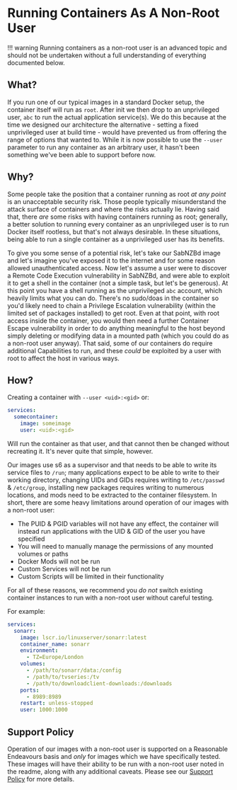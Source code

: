 # Running Containers As A Non-Root User

!!! warning
    Running containers as a non-root user is an advanced topic and should not be undertaken without a full understanding of everything documented below.

## What?

If you run one of our typical images in a standard Docker setup, the container itself will run as `root`. After init we then drop to an unprivileged user, `abc` to run the actual application service(s). We do this because at the time we designed our architecture the alternative - setting a fixed unprivileged user at build time - would have prevented us from offering the range of options that wanted to. While it is now possible to use the `--user` parameter to run any container as an arbitrary user, it hasn't been something we've been able to support before now.

## Why?

Some people take the position that a container running as root *at any point* is an unacceptable security risk. Those people typically misunderstand the attack surface of containers and where the risks actually lie. Having said that, there *are* some risks with having containers running as root; generally, a better solution to running every container as an unprivileged user is to run Docker itself rootless, but that's not always desirable. In these situations, being able to run a single container as a unprivileged user has its benefits.

To give you some sense of a potential risk, let's take our SabNZBd image and let's imagine you've exposed it to the internet and for some reason allowed unauthenticated access. Now let's assume a user were to discover a Remote Code Execution vulnerability in SabNZBd, and were able to exploit it to get a shell in the container (not a simple task, but let's be generous). At this point you have a shell running as the unprivileged `abc` account, which heavily limits what you can do. There's no sudo/doas in the container so you'd likely need to chain a Privilege Escalation vulnerability (within the limited set of packages installed) to get root. Even at that point, with root access inside the container, you would then need a further Container Escape vulnerability in order to do anything meaningful to the host beyond simply deleting or modifying data in a mounted path (which you could do as a non-root user anyway). That said, some of our containers do require additional Capabilities to run, and these *could* be exploited by a user with root to affect the host in various ways.

## How?

Creating a container with `--user <uid>:<gid>` or:

```yaml
services:
  somecontainer:
    image: someimage
    user: <uid>:<gid>
```

Will run the container as that user, and that cannot then be changed without recreating it. It's never quite that simple, however.

Our images use s6 as a supervisor and that needs to be able to write its service files to `/run`; many applications expect to be able to write to their working directory, changing UIDs and GIDs requires writing to `/etc/passwd` & `/etc/group`, installing new packages requires writing to numerous locations, and mods need to be extracted to the container filesystem. In short, there are some heavy limitations around operation of our images with a non-root user:

* The PUID & PGID variables will not have any effect, the container will instead run applications with the UID & GID of the user you have specified
* You will need to manually manage the permissions of any mounted volumes or paths
* Docker Mods will not be run
* Custom Services will not be run
* Custom Scripts will be limited in their functionality

For all of these reasons, we recommend you *do not* switch existing container instances to run with a non-root user without careful testing.

For example:

```yaml
services:
  sonarr:
    image: lscr.io/linuxserver/sonarr:latest
    container_name: sonarr
    environment:
      - TZ=Europe/London
    volumes:
      - /path/to/sonarr/data:/config
      - /path/to/tvseries:/tv
      - /path/to/downloadclient-downloads:/downloads
    ports:
      - 8989:8989
    restart: unless-stopped
    user: 1000:1000
```

## Support Policy

Operation of our images with a non-root user is supported on a Reasonable Endeavours basis and *only* for images which we have specifically tested. These images will have their ability to be run with a non-root user noted in the readme, along with any additional caveats. Please see our [Support Policy](https://linuxserver.io/supportpolicy) for more details.
